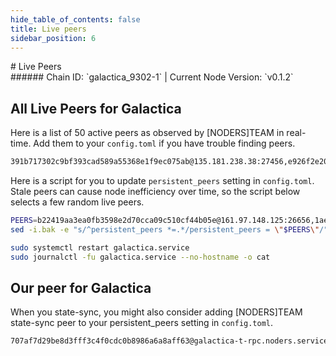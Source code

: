 ```yaml
---
hide_table_of_contents: false
title: Live peers
sidebar_position: 6
---
```


<div class="h1-with-icon icon-galactica">
# Live Peers
</div>
###### Chain ID: `galactica_9302-1` | Current Node Version: `v0.1.2`

## All Live Peers for Galactica
Here is a list of 50 active peers as observed by [NODERS]TEAM in real-time. Add them to your `config.toml` if you have trouble finding peers.

```bash
391b717302c9bf393cad589a55368e1f9ec075ab@135.181.238.38:27456,e926f2e20568e61646558a2b8fd4a4e46d77903f@141.95.110.124:26656,d2edb143d8f8cf36044b26d45910c11d16b89198@88.198.34.105:27456,f3cd6b6ebf8376e17e630266348672517aca006a@46.4.5.45:27456,1aeaa88319ccc0e0923d064772c723350cdf6203@185.248.24.16:14656,6f5ea6dbdd258ab7ae6b30c76b5053993beb068f@65.109.52.156:46656,4fd2d21359ce7cf579ce2f7095969c77aa06816b@135.181.246.44:46656,be04bded82ba7f33e9a81cc06dca85323c497cf9@104.236.75.162:26656,352f0d063941286352db1db35023ca5466080280@65.21.61.77:26656,d4e8279807bdd235110852ce625223af328c0fd2@62.171.172.73:26656,4e327f885eda7b22ead386c71d78e569973b783b@84.247.129.215:26656,01aa6c277312f1f83f2a304f879d0c1d0d5bdec8@5.78.75.2:26656,78602c0132df6811cde271eaa5c9a1da3ee1c04a@84.247.181.19:46656,c73111dcaf74c6f44fa8b844f117946bc14372e9@5.78.92.217:26656,b22419aa3ea0fb3598e2d70cca09c510cf44b05e@161.97.148.125:26656,8334e4203b8cd963748a90b0956ab6d8754dfb1e@65.109.92.240:34106,ea9da9a379e2a97d16c1d9d48b3022510e71baf3@207.180.210.121:26656,d4071036d5d9c8d73d34cc5c9e959bd5ffadd6c7@113.22.136.57:26656,203cb1d93b97fb58467a53becf87a47a09d86e1a@118.70.57.247:46656,84880c302980c5bdf247c7ab4f0d9146bb4855f1@185.8.107.232:29656,7dfd2732dc75b64d9d1e08aa1e8d0efcfdf5a17d@193.24.209.248:26656,3afb7974589e431293a370d10f4dcdb73fa96e9b@157.90.158.222:26656,c722e6dc5f762b0ef19be7f8cc8fd67cdf988946@49.12.96.14:26656,8949fb771f2859248bf8b315b6f2934107f1cf5a@168.119.241.1:26656,f2ea5839ecea55e02a859f60926e94eef73a50a6@103.35.64.107:10656,0a8ba6f2a51f057ac6ee0550f44fd907c8dc2c87@51.138.187.32:26656,9d3dd097a4ef25c6e245d3a56ac695906c893459@188.40.85.207:12956,78ff60e1b3cbcc3eb23b1ac56a38eccab509926c@89.187.156.184:46656,368d193d004d8d9a668e99ed72b1985082a699a3@65.21.244.95:46656,ba0fa280bd92b31d7bc2b7c37558c9c5b054938a@65.21.69.53:46656,fd3c4a9041807adf0e0cadac3bfc8b41dcaa4430@178.18.254.5:46656,a7e4656f2373d58788b742f1678772505f693b7c@65.108.68.214:46656,3a8725237bfa1a302831a6c6b04a57afbcdb0955@49.13.166.186:26656,9103e69647eb180f1d106d359aed5be419d52aaa@128.140.3.9:26656,5df261eba113c80cf9e16fda857aea94e73642d4@104.236.75.145:26656,7c0364a46e792feb26229635942bbce7aa092f73@65.21.226.187:36656,868f0354c1f2d76f5bb495d32ba06bf67f8a754f@113.176.163.161:26656,c9993c738bec6a10cfb8bb30ac4e9ae6f8286a5b@65.109.36.231:11656,fad9a1fe93644bf4083cc2cdf2c09f0ea7b41ca5@49.12.97.25:26656,bdb8ef4b460a66bc0dd535fefa9824f844a558dc@49.13.87.138:26656,7d9dd03e5b2a490d65a8ba2ceb3967727a30dcbe@5.79.79.80:26656,44b222260a7fa2456dda3964470f1a1c8bbf153a@51.91.215.152:26656,e74dcc0db2e4810894cadde88049a7d11084f94e@207.180.226.141:26656,0093a8dcd53cd9836c3139ec3ba197fcbfd35674@135.125.67.229:26656,c5359f5ae4ee301af5021e579897a8c242acfe47@78.46.249.9:26656,9990ab130eac92a2ed1c3d668e9a1c6e811e8f35@148.251.177.108:27456,5c2a752c9b1952dbed075c56c600c3a79b58c395@178.211.139.77:27566,9d8e93f95fcca1ea061130dd38851cdc96a42f22@38.45.65.230:26656,f830e642454f51fd05329c469aedb2a777749d1f@113.161.185.148:26656,16a03705cf9eb97bf3d60702c1328689d0ea38b0@65.108.143.210:29656
```

Here is a script for you to update `persistent_peers` setting in `config.toml`. Stale peers can cause node inefficiency over time, so the script below selects a few random live peers.

```bash
PEERS=b22419aa3ea0fb3598e2d70cca09c510cf44b05e@161.97.148.125:26656,1aeaa88319ccc0e0923d064772c723350cdf6203@185.248.24.16:14656,16a03705cf9eb97bf3d60702c1328689d0ea38b0@65.108.143.210:29656,a7e4656f2373d58788b742f1678772505f693b7c@65.108.68.214:46656,6f5ea6dbdd258ab7ae6b30c76b5053993beb068f@65.109.52.156:46656
sed -i.bak -e "s/^persistent_peers *=.*/persistent_peers = \"$PEERS\"/" ~/.galactica/config/config.toml

sudo systemctl restart galactica.service
sudo journalctl -fu galactica.service --no-hostname -o cat
```

## Our peer for Galactica
When you state-sync, you might also consider adding [NODERS]TEAM state-sync peer to your persistent_peers setting in `config.toml`.

```bash
707af7d29be8d3fff3c4f0cdc0b8986a6a8aff63@galactica-t-rpc.noders.services:28656
```